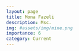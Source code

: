 ```yaml
---
layout: page
title: Mona Fazeli
description: Msc.
img: #assets/img/mine.png
importance: 6
category: Current
---
```

